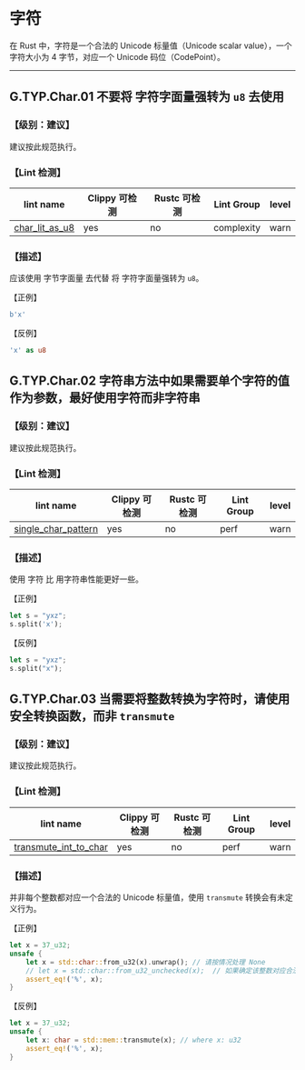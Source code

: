 # 字符

在 Rust 中，字符是一个合法的 Unicode 标量值（Unicode scalar value），一个字符大小为 4 字节，对应一个 Unicode 码位（CodePoint）。

---

## G.TYP.Char.01  不要将 字符字面量强转为 `u8` 去使用

### 【级别：建议】

建议按此规范执行。

### 【Lint 检测】

| lint name                                                    | Clippy 可检测 | Rustc 可检测 | Lint Group | level |
| ------------------------------------------------------------ | ------------- | ------------ | ---------- | ----- |
| [char_lit_as_u8](https://rust-lang.github.io/rust-clippy/master/#char_lit_as_u8) | yes           | no           | complexity | warn  |

### 【描述】

应该使用 字节字面量 去代替 将 字符字面量强转为 `u8`。

【正例】

```rust
b'x'
```

【反例】

```rust
'x' as u8
```

## G.TYP.Char.02    字符串方法中如果需要单个字符的值作为参数，最好使用字符而非字符串

### 【级别：建议】

建议按此规范执行。

### 【Lint 检测】

| lint name                                                    | Clippy 可检测 | Rustc 可检测 | Lint Group | level |
| ------------------------------------------------------------ | ------------- | ------------ | ---------- | ----- |
| [single_char_pattern](https://rust-lang.github.io/rust-clippy/master/#single_char_pattern) | yes           | no           | perf       | warn  |

### 【描述】

使用 字符 比 用字符串性能更好一些。

【正例】

```rust
let s = "yxz";
s.split('x');
```

【反例】

```rust
let s = "yxz";
s.split("x");
```

## G.TYP.Char.03    当需要将整数转换为字符时，请使用安全转换函数，而非 `transmute`

### 【级别：建议】

建议按此规范执行。

### 【Lint 检测】

| lint name                                                    | Clippy 可检测 | Rustc 可检测 | Lint Group | level |
| ------------------------------------------------------------ | ------------- | ------------ | ---------- | ----- |
| [transmute_int_to_char](https://rust-lang.github.io/rust-clippy/master/#transmute_int_to_char) | yes           | no           | perf       | warn  |

### 【描述】

并非每个整数都对应一个合法的 Unicode 标量值，使用 `transmute` 转换会有未定义行为。

【正例】

```rust
let x = 37_u32;
unsafe {
    let x = std::char::from_u32(x).unwrap(); // 请按情况处理 None
    // let x = std::char::from_u32_unchecked(x);  // 如果确定该整数对应合法的unicode，可以使用 uncheck 方法加速
    assert_eq!('%', x);
}
```

【反例】

```rust
let x = 37_u32;
unsafe {
    let x: char = std::mem::transmute(x); // where x: u32
    assert_eq!('%', x);
}
```

